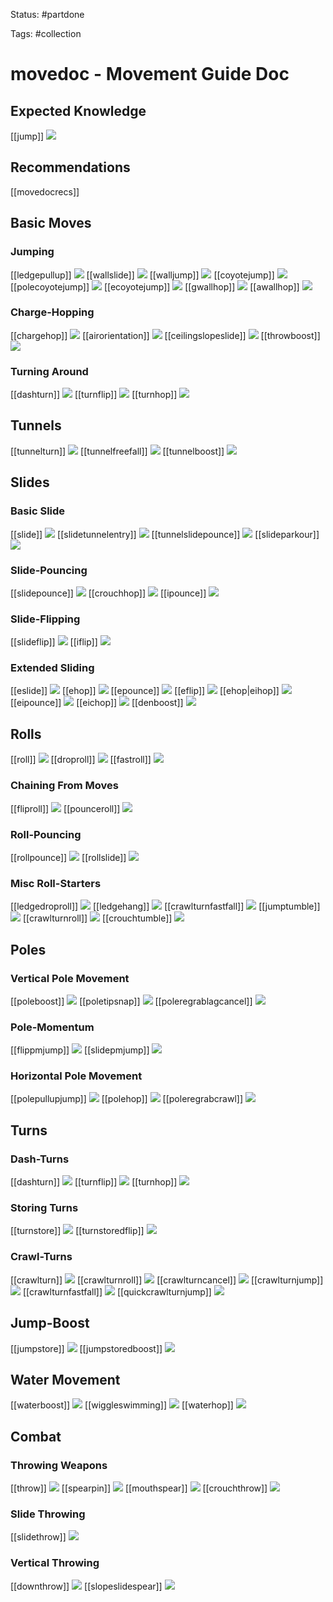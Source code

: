 Status: #partdone 

Tags: #collection

# movedoc - Movement Guide Doc

## Expected Knowledge
[[jump]]
<img src=https://raw.githubusercontent.com/LauraHannah44/Rain-World-Movement/main/Files/jump_header.gif>

## Recommendations
[[movedocrecs]]

## Basic Moves
### Jumping
[[ledgepullup]]
<img src=https://raw.githubusercontent.com/LauraHannah44/Rain-World-Movement/main/Files/ledgepullup_header.gif>
[[wallslide]]
<img src=https://raw.githubusercontent.com/LauraHannah44/Rain-World-Movement/main/Files/wallslide_header.gif>
[[walljump]]
<img src=https://raw.githubusercontent.com/LauraHannah44/Rain-World-Movement/main/Files/walljump_header.gif>
[[coyotejump]]
<img src=https://raw.githubusercontent.com/LauraHannah44/Rain-World-Movement/main/Files/coyotejump_header.gif>
[[polecoyotejump]]
<img src=https://raw.githubusercontent.com/LauraHannah44/Rain-World-Movement/main/Files/polecoyotejump_header.gif>
[[ecoyotejump]]
<img src=https://raw.githubusercontent.com/LauraHannah44/Rain-World-Movement/main/Files/ecoyotejump_header.gif>
[[gwallhop]]
<img src=https://raw.githubusercontent.com/LauraHannah44/Rain-World-Movement/main/Files/gwallhop_header.gif>
[[awallhop]]
<img src=https://raw.githubusercontent.com/LauraHannah44/Rain-World-Movement/main/Files/awallhop_header.gif>

### Charge-Hopping
[[chargehop]]
<img src=https://raw.githubusercontent.com/LauraHannah44/Rain-World-Movement/main/Files/chargehop_header.gif>
[[airorientation]]
<img src=https://raw.githubusercontent.com/LauraHannah44/Rain-World-Movement/main/Files/airorientation_header.gif>
[[ceilingslopeslide]]
<img src=https://raw.githubusercontent.com/LauraHannah44/Rain-World-Movement/main/Files/ceilingslopeslide_header.gif>
[[throwboost]]
<img src=https://raw.githubusercontent.com/LauraHannah44/Rain-World-Movement/main/Files/throwboost_header.gif>

### Turning Around
[[dashturn]]
<img src=https://raw.githubusercontent.com/LauraHannah44/Rain-World-Movement/main/Files/dashturn_header.gif>
[[turnflip]]
<img src=https://raw.githubusercontent.com/LauraHannah44/Rain-World-Movement/main/Files/turnflip_header.gif>
[[turnhop]]
<img src=https://raw.githubusercontent.com/LauraHannah44/Rain-World-Movement/main/Files/turnhop_header.gif>

## Tunnels
[[tunnelturn]]
<img src=https://raw.githubusercontent.com/LauraHannah44/Rain-World-Movement/main/Files/tunnelturn_header.gif>
[[tunnelfreefall]]
<img src=https://raw.githubusercontent.com/LauraHannah44/Rain-World-Movement/main/Files/tunnelfreefall_header.gif>
[[tunnelboost]]
<img src=https://raw.githubusercontent.com/LauraHannah44/Rain-World-Movement/main/Files/tunnelboost_header.gif>

## Slides
### Basic Slide
[[slide]]
<img src=https://raw.githubusercontent.com/LauraHannah44/Rain-World-Movement/main/Files/slide_header.gif>
[[slidetunnelentry]]
<img src=https://raw.githubusercontent.com/LauraHannah44/Rain-World-Movement/main/Files/slidetunnelentry_header.gif>
[[tunnelslidepounce]]
<img src=https://raw.githubusercontent.com/LauraHannah44/Rain-World-Movement/main/Files/tunnelslidepounce_header.gif>
[[slideparkour]]
<img src=https://raw.githubusercontent.com/LauraHannah44/Rain-World-Movement/main/Files/slideparkour_header.gif>

### Slide-Pouncing
[[slidepounce]]
<img src=https://raw.githubusercontent.com/LauraHannah44/Rain-World-Movement/main/Files/slidepounce_header.gif>
[[crouchhop]]
<img src=https://raw.githubusercontent.com/LauraHannah44/Rain-World-Movement/main/Files/crouchhop_header.gif>
[[ipounce]]
<img src=https://raw.githubusercontent.com/LauraHannah44/Rain-World-Movement/main/Files/ipounce_header.gif>

### Slide-Flipping
[[slideflip]]
<img src=https://raw.githubusercontent.com/LauraHannah44/Rain-World-Movement/main/Files/slideflip_header.gif>
[[iflip]]
<img src=https://raw.githubusercontent.com/LauraHannah44/Rain-World-Movement/main/Files/iflip_header.gif>

### Extended Sliding
[[eslide]]
<img src=https://raw.githubusercontent.com/LauraHannah44/Rain-World-Movement/main/Files/eslide_header.gif>
[[ehop]]
<img src=https://raw.githubusercontent.com/LauraHannah44/Rain-World-Movement/main/Files/ehop_header.gif>
[[epounce]]
<img src=https://raw.githubusercontent.com/LauraHannah44/Rain-World-Movement/main/Files/epounce_header.gif>
[[eflip]]
<img src=https://raw.githubusercontent.com/LauraHannah44/Rain-World-Movement/main/Files/eflip_header.gif>
[[ehop|eihop]]
<img src=https://raw.githubusercontent.com/LauraHannah44/Rain-World-Movement/main/Files/ehop_instant0.gif>
[[eipounce]]
<img src=https://raw.githubusercontent.com/LauraHannah44/Rain-World-Movement/main/Files/eipounce_header.gif>
[[eichop]]
<img src=https://raw.githubusercontent.com/LauraHannah44/Rain-World-Movement/main/Files/eichop_header.gif>
[[denboost]]
<img src=https://raw.githubusercontent.com/LauraHannah44/Rain-World-Movement/main/Files/denboost_header.gif>

## Rolls
[[roll]]
<img src=https://raw.githubusercontent.com/LauraHannah44/Rain-World-Movement/main/Files/roll_header.gif>
[[droproll]]
<img src=https://raw.githubusercontent.com/LauraHannah44/Rain-World-Movement/main/Files/droproll_header.gif>
[[fastroll]]
<img src=https://raw.githubusercontent.com/LauraHannah44/Rain-World-Movement/main/Files/fastroll_header.gif>

### Chaining From Moves
[[fliproll]]
<img src=https://raw.githubusercontent.com/LauraHannah44/Rain-World-Movement/main/Files/fliproll_header.gif>
[[pounceroll]]
<img src=https://raw.githubusercontent.com/LauraHannah44/Rain-World-Movement/main/Files/pounceroll_header.gif>

### Roll-Pouncing
[[rollpounce]]
<img src=https://raw.githubusercontent.com/LauraHannah44/Rain-World-Movement/main/Files/rollpounce_header.gif>
[[rollslide]]
<img src=https://raw.githubusercontent.com/LauraHannah44/Rain-World-Movement/main/Files/rollslide_header.gif>

### Misc Roll-Starters
[[ledgedroproll]]
<img src=https://raw.githubusercontent.com/LauraHannah44/Rain-World-Movement/main/Files/ledgedroproll_header.gif>
[[ledgehang]]
<img src=https://raw.githubusercontent.com/LauraHannah44/Rain-World-Movement/main/Files/ledgehang_header.gif>
[[crawlturnfastfall]]
<img src=https://raw.githubusercontent.com/LauraHannah44/Rain-World-Movement/main/Files/crawlturnfastfall_header.gif>
[[jumptumble]]
<img src=https://raw.githubusercontent.com/LauraHannah44/Rain-World-Movement/main/Files/jumptumble_header.gif>
[[crawlturnroll]]
<img src=https://raw.githubusercontent.com/LauraHannah44/Rain-World-Movement/main/Files/crawlturnroll_header.gif>
[[crouchtumble]]
<img src=https://raw.githubusercontent.com/LauraHannah44/Rain-World-Movement/main/Files/crouchtumble_header.gif>

## Poles
### Vertical Pole Movement
[[poleboost]]
<img src=https://raw.githubusercontent.com/LauraHannah44/Rain-World-Movement/main/Files/poleboost_header.gif>
[[poletipsnap]]
<img src=https://raw.githubusercontent.com/LauraHannah44/Rain-World-Movement/main/Files/poletipsnap_header.gif>
[[poleregrablagcancel]]
<img src=https://raw.githubusercontent.com/LauraHannah44/Rain-World-Movement/main/Files/poleregrablagcancel_header.gif>

### Pole-Momentum
[[flippmjump]]
<img src=https://raw.githubusercontent.com/LauraHannah44/Rain-World-Movement/main/Files/flippmjump_header.gif>
[[slidepmjump]]
<img src=https://raw.githubusercontent.com/LauraHannah44/Rain-World-Movement/main/Files/slidepmjump_header.gif>

### Horizontal Pole Movement
[[polepullupjump]]
<img src=https://raw.githubusercontent.com/LauraHannah44/Rain-World-Movement/main/Files/polepullupjump_header.gif>
[[polehop]]
<img src=https://raw.githubusercontent.com/LauraHannah44/Rain-World-Movement/main/Files/polehop_header.gif>
[[poleregrabcrawl]]
<img src=https://raw.githubusercontent.com/LauraHannah44/Rain-World-Movement/main/Files/poleregrabcrawl_header.gif>

## Turns
### Dash-Turns
[[dashturn]]
<img src=https://raw.githubusercontent.com/LauraHannah44/Rain-World-Movement/main/Files/dashturn_header.gif>
[[turnflip]]
<img src=https://raw.githubusercontent.com/LauraHannah44/Rain-World-Movement/main/Files/turnflip_header.gif>
[[turnhop]]
<img src=https://raw.githubusercontent.com/LauraHannah44/Rain-World-Movement/main/Files/turnhop_header.gif>

### Storing Turns
[[turnstore]]
<img src=https://raw.githubusercontent.com/LauraHannah44/Rain-World-Movement/main/Files/turnstore_header.gif>
[[turnstoredflip]]
<img src=https://raw.githubusercontent.com/LauraHannah44/Rain-World-Movement/main/Files/turnstoredflip_header.gif>

### Crawl-Turns
[[crawlturn]]
<img src=https://raw.githubusercontent.com/LauraHannah44/Rain-World-Movement/main/Files/crawlturn_header.gif>
[[crawlturnroll]]
<img src=https://raw.githubusercontent.com/LauraHannah44/Rain-World-Movement/main/Files/crawlturnroll_header.gif>
[[crawlturncancel]]
<img src=https://raw.githubusercontent.com/LauraHannah44/Rain-World-Movement/main/Files/crawlturncancel_header.gif>
[[crawlturnjump]]
<img src=https://raw.githubusercontent.com/LauraHannah44/Rain-World-Movement/main/Files/crawlturnjump_header.gif>
[[crawlturnfastfall]]
<img src=https://raw.githubusercontent.com/LauraHannah44/Rain-World-Movement/main/Files/crawlturnfastfall_header.gif>
[[quickcrawlturnjump]]
<img src=https://raw.githubusercontent.com/LauraHannah44/Rain-World-Movement/main/Files/quickcrawlturnjump_header.gif>

## Jump-Boost
[[jumpstore]]
<img src=https://raw.githubusercontent.com/LauraHannah44/Rain-World-Movement/main/Files/jumpstore_header.gif>
[[jumpstoredboost]]
<img src=https://raw.githubusercontent.com/LauraHannah44/Rain-World-Movement/main/Files/jumpstoredboost_header.gif>

## Water Movement
[[waterboost]]
<img src=https://raw.githubusercontent.com/LauraHannah44/Rain-World-Movement/main/Files/waterboost_header.gif>
[[wiggleswimming]]
<img src=https://raw.githubusercontent.com/LauraHannah44/Rain-World-Movement/main/Files/wiggleswimming_header.gif>
[[waterhop]]
<img src=https://raw.githubusercontent.com/LauraHannah44/Rain-World-Movement/main/Files/waterhop_header.gif>

## Combat
### Throwing Weapons
[[throw]]
<img src=https://raw.githubusercontent.com/LauraHannah44/Rain-World-Movement/main/Files/throw_0.gif>
[[spearpin]]
<img src=https://raw.githubusercontent.com/LauraHannah44/Rain-World-Movement/main/Files/spearpin_header.gif>
[[mouthspear]]
<img src=https://raw.githubusercontent.com/LauraHannah44/Rain-World-Movement/main/Files/mouthspear_header.gif>
[[crouchthrow]]
<img src=https://raw.githubusercontent.com/LauraHannah44/Rain-World-Movement/main/Files/crouchthrow_header.gif>

### Slide Throwing
[[slidethrow]]
<img src=https://raw.githubusercontent.com/LauraHannah44/Rain-World-Movement/main/Files/slidethrow_header.gif>

### Vertical Throwing
[[downthrow]]
<img src=https://raw.githubusercontent.com/LauraHannah44/Rain-World-Movement/main/Files/downthrow_header.gif>
[[slopeslidespear]]
<img src=https://raw.githubusercontent.com/LauraHannah44/Rain-World-Movement/main/Files/slopeslidespear_header.gif>

